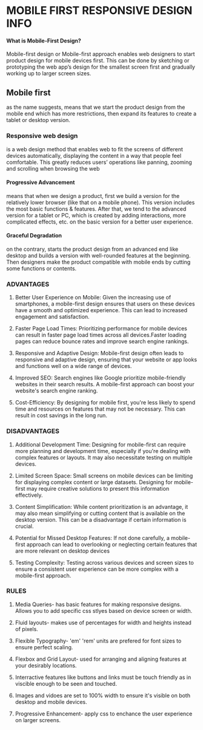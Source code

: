 # MOBILE FIRST RESPONSIVE DESIGN INFO

#### What is Mobile-First Design?
Mobile-first design or Mobile-first approach enables web designers to
 start product design for mobile devices first. This can be done by sketching
 or prototyping the web app’s design for the smallest screen first and gradually 
working up to larger screen sizes.

## Mobile first
as the name suggests, means that we start the product design
 from the mobile end which has more restrictions,
 then expand its features to create a tablet or desktop version.


### Responsive web design 
is a web design method that enables web to fit the screens of
 different devices automatically, displaying the content in a way that people feel comfortable.
 This greatly reduces users’ operations like panning, zooming and scrolling when browsing the web


#### Progressive Advancement 
means that when we design a product, first we build a 
version for the relatively lower browser (like that on a mobile phone). This version 
includes the most basic functions & features. After that, we tend to the advanced 
version for a tablet or PC, which is created by adding interactions,
 more complicated effects, etc. on the basic version for a better user experience.


#### Graceful Degradation
on the contrary, starts the product design from
 an advanced end like desktop and builds a version with well-rounded 
features at the beginning. Then designers make the product
 compatible with mobile ends by cutting some functions or contents.


### ADVANTAGES
1. Better User Experience on Mobile: Given the increasing use of smartphones, 
a mobile-first design ensures that users on these devices have a smooth and optimized experience. 
This can lead to increased engagement and satisfaction.

2. Faster Page Load Times: Prioritizing performance for mobile devices can result in 
faster page load times across all devices.Faster loading pages can reduce
 bounce rates and improve search engine rankings.

3. Responsive and Adaptive Design: Mobile-first design often leads to responsive and
 adaptive design, ensuring that your website or app looks and functions well on a wide range of devices.

4. Improved SEO: Search engines like Google prioritize mobile-friendly websites in their search results.
 A mobile-first approach can boost your website's search engine ranking.

5. Cost-Efficiency: By designing for mobile first, you're less likely to spend time and 
resources on features that may not be necessary. This can result in cost savings in the long run.



### DISADVANTAGES 
1. Additional Development Time: Designing for mobile-first can require more planning and 
development time, especially if you're dealing with complex features or layouts.
 It may also necessitate testing on multiple devices.

2. Limited Screen Space: Small screens on mobile devices can be limiting for displaying 
complex content or large datasets. Designing for mobile-first may require creative 
solutions to present this information effectively.

3. Content Simplification: While content prioritization is an advantage, it may also mean
 simplifying or cutting content that is available on the desktop version. 
This can be a disadvantage if certain information is crucial.

4. Potential for Missed Desktop Features: If not done carefully, a mobile-first approach
 can lead to overlooking or neglecting certain features that are more relevant on desktop devices

5. Testing Complexity: Testing across various devices and screen sizes to ensure 
a consistent user experience can be more complex with a mobile-first approach.

### RULES
1. Media Queries- has basic features for making  responsive designs. Allows you to add specific css stlyes 
based on device screen or width.

2. Fluid layouts- makes use of percentages for width and heights instead of pixels.

3. Flexible Typography- 'em'  'rem' units are prefered for font sizes to ensure perfect scaling.

4. Flexbox and Grid Layout- used for arranging and aligning features at your desirably locations.

5. Interractive features like buttons and links must be touch friendly 
as in viscible enough to be seen and touched.

6. Images and vidoes are set to 100% width to ensure it's visible on both desktop and mobile devices.

7. Progressive Enhancement- apply css to enchance the user experience on larger screens. 





